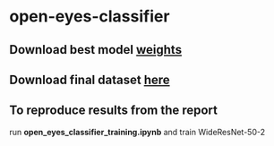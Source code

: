 # open-eyes-сlassifier

## Download best model [weights](https://drive.google.com/file/d/1AiD1pV4FyF0BigKm-EeWqqaYtIsSHqft/view?usp=sharing) 

## Download final dataset [here](https://drive.google.com/file/d/11g_p8c0XT_Yn-0xUcqGWlX_FM8KksouE/view?usp=sharing)

## To reproduce results from the report
run **open_eyes_classifier_training.ipynb** and train WideResNet-50-2


